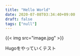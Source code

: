 ```yaml
---
title: "Hello World"
date: 2020-07-08T03:34:40+09:00
draft: false
tags: ["null"] 
---
```


{{< img src="image.jpg" >}}

Hugoをやっていくテスト
